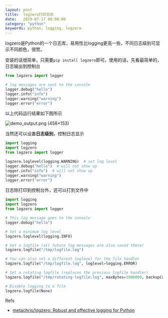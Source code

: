 ```yaml
---
layout: post
title:  logzero打印日志
date:   2019-07-17 00:00:00
category: "python"
keywords: python, logging, logzero
---
```


logzero是Python的一个日志库，易用性比logging更高一些，不同日志级别可显示不同颜色，很赞。

安装的话很简单，只需要`pip install logzero`即可。使用的话，先看最简单的，日志输出到控制台

```python
from logzero import logger

# log messages are sent to the console
logger.debug("hello")
logger.info("info")
logger.warning("warning")
logger.error("error")
```
以上代码运行结果如下图所示

![demo_output.png (458×153)](https://raw.githubusercontent.com/metachris/logzero/master/docs/_static/demo_output.png)

当然还可以设置**日志级别**，控制日志显示

```python
import logging
import logzero
from logzero import logger

logzero.loglevel(logging.WARNING)  # set log level
logger.debug("hello")  # will not show up
logger.info("info")  # will not show up
logger.warning("warning")
logger.error("error")
```

日志除打印到控制台外，还可以打到文件中

```python
import logging
import logzero
from logzero import logger

# This log message goes to the console
logger.debug("hello")

# Set a minimum log level
logzero.loglevel(logging.INFO)

# Set a logfile (all future log messages are also saved there)
logzero.logfile("/tmp/logfile.log")

# You can also set a different loglevel for the file handler
logzero.logfile("/tmp/logfile.log", loglevel=logging.ERROR)

# Set a rotating logfile (replaces the previous logfile handler)
logzero.logfile("/tmp/rotating-logfile.log", maxBytes=1000000, backupCount=3)

# Disable logging to a file
logzero.logfile(None)
```

Refs

+ [metachris/logzero: Robust and effective logging for Python](https://github.com/metachris/logzero)



